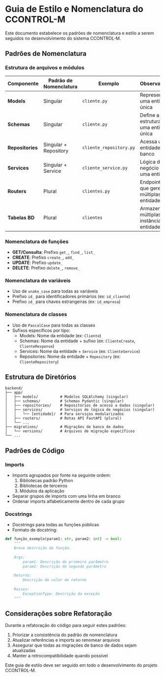 # Guia de Estilo e Nomenclatura do CCONTROL-M

Este documento estabelece os padrões de nomenclatura e estilo a serem seguidos no desenvolvimento do sistema CCONTROL-M.

## Padrões de Nomenclatura

### Estrutura de arquivos e módulos

| Componente      | Padrão de Nomenclatura | Exemplo              | Observações                                |
|-----------------|------------------------|----------------------|--------------------------------------------|
| **Models**      | Singular               | `cliente.py`         | Representa uma entidade única              |
| **Schemas**     | Singular               | `cliente.py`         | Define a estrutura de uma entidade única   |
| **Repositories**| Singular + Repository  | `cliente_repository.py` | Acessa uma entidade no banco            |
| **Services**    | Singular + Service     | `cliente_service.py` | Lógica de negócio para uma entidade       |
| **Routers**     | Plural                 | `clientes.py`        | Endpoint API que gerencia múltiplas entidades |
| **Tabelas BD**  | Plural                 | `clientes`           | Armazena múltiplas instâncias da entidade  |

### Nomenclatura de funções

* **GET/Consulta**: Prefixo `get_`, `find_`, `list_`
* **CREATE**: Prefixo `create_`, `add_`
* **UPDATE**: Prefixo `update_`
* **DELETE**: Prefixo `delete_`, `remove_`

### Nomenclatura de variáveis

* Uso de `snake_case` para todas as variáveis
* Prefixo `id_` para identificadores primários (ex: `id_cliente`)
* Prefixo `id_` para chaves estrangeiras (ex: `id_empresa`)

### Nomenclatura de classes

* Uso de `PascalCase` para todas as classes
* Sufixos específicos por tipo:
  * Models: Nome da entidade (ex: `Cliente`)
  * Schemas: Nome da entidade + sufixo (ex: `ClienteCreate`, `ClienteResponse`)
  * Services: Nome da entidade + `Service` (ex: `ClienteService`)
  * Repositories: Nome da entidade + `Repository` (ex: `ClienteRepository`)

## Estrutura de Diretórios

```
backend/
├── app/
│   ├── models/          # Modelos SQLAlchemy (singular)
│   ├── schemas/         # Schemas Pydantic (singular)
│   ├── repositories/    # Repositórios de acesso a dados (singular)
│   ├── services/        # Serviços de lógica de negócios (singular)
│   │   └── [entidade]/  # Para serviços modularizados
│   ├── routers/         # Rotas API FastAPI (plural)
│   └── ...
├── migrations/          # Migrações de banco de dados
│   └── versions/        # Arquivos de migração específicos
└── ...
```

## Padrões de Código

### Imports

* Imports agrupados por fonte na seguinte ordem:
  1. Bibliotecas padrão Python
  2. Bibliotecas de terceiros
  3. Módulos da aplicação
* Separar grupos de imports com uma linha em branco
* Ordenar imports alfabeticamente dentro de cada grupo

### Docstrings

* Docstrings para todas as funções públicas
* Formato de docstring:
```python
def função_exemplo(param1: str, param2: int) -> bool:
    """
    Breve descrição da função.
    
    Args:
        param1: Descrição do primeiro parâmetro
        param2: Descrição do segundo parâmetro
        
    Returns:
        Descrição do valor de retorno
        
    Raises:
        ExceptionType: Descrição da exceção
    """
```

## Considerações sobre Refatoração

Durante a refatoração do código para seguir estes padrões:

1. Priorizar a consistência do padrão de nomenclatura
2. Atualizar referências e imports ao renomear arquivos
3. Assegurar que todas as migrações de banco de dados sejam atualizadas
4. Manter a retrocompatibilidade quando possível

Este guia de estilo deve ser seguido em todo o desenvolvimento do projeto CCONTROL-M. 